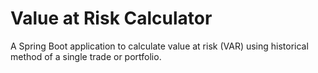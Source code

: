 # Value at Risk Calculator
A Spring Boot application to calculate value at risk (VAR) using historical method of a single trade or portfolio.

